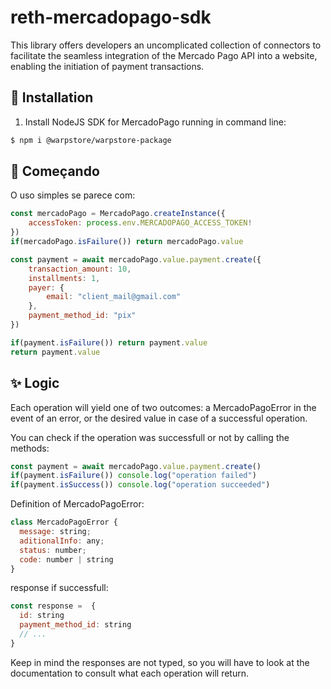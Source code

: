 # reth-mercadopago-sdk

This library offers developers an uncomplicated collection of connectors to facilitate the seamless integration of the Mercado Pago API into a website, enabling the initiation of payment transactions.

## 📲 Installation 

1. Install NodeJS SDK for MercadoPago running in command line:
```sh
$ npm i @warpstore/warpstore-package
```


## 🌟 Começando

  O uso simples se parece com:

```javascript
const mercadoPago = MercadoPago.createInstance({
    accessToken: process.env.MERCADOPAGO_ACCESS_TOKEN!
})
if(mercadoPago.isFailure()) return mercadoPago.value

const payment = await mercadoPago.value.payment.create({
    transaction_amount: 10,
    installments: 1,
    payer: {
        email: "client_mail@gmail.com"
    },
    payment_method_id: "pix"
})

if(payment.isFailure()) return payment.value
return payment.value
```

## ✨ Logic

  Each operation will yield one of two outcomes: a MercadoPagoError in the event of an error, or the desired value in case of a successful operation.

  You can check if the operation was successfull or not by calling the methods:
```javascript
const payment = await mercadoPago.value.payment.create()
if(payment.isFailure()) console.log("operation failed")
if(payment.isSuccess()) console.log("operation succeeded")
```
Definition of MercadoPagoError:
```javascript
class MercadoPagoError {
  message: string;
  aditionalInfo: any;
  status: number;
  code: number | string
}
```
response if successfull:
```javascript
const response =  {
  id: string
  payment_method_id: string
  // ...
}
```

  Keep in mind the responses are not typed, so you will have to look at the documentation to consult what each operation will return.

